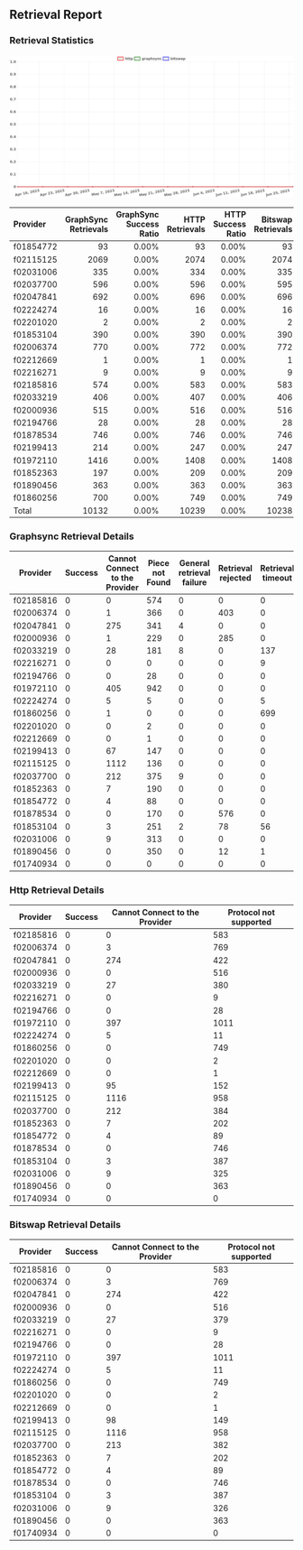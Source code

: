 ## Retrieval Report
### Retrieval Statistics
<img src="https://raw.githubusercontent.com/data-preservation-programs/filplus-checker-assets/main/filecoin-project/filecoin-plus-large-datasets/issues/1722/1687920682713.png"/>

| Provider  | GraphSync Retrievals | GraphSync Success Ratio | HTTP Retrievals | HTTP Success Ratio | Bitswap Retrievals | Bitswap Success Ratio |
| :-------- | -------------------: | ----------------------: | --------------: | -----------------: | -----------------: | --------------------: |
| f01854772 |                   93 |                   0.00% |              93 |              0.00% |                 93 |                 0.00% |
| f02115125 |                 2069 |                   0.00% |            2074 |              0.00% |               2074 |                 0.00% |
| f02031006 |                  335 |                   0.00% |             334 |              0.00% |                335 |                 0.00% |
| f02037700 |                  596 |                   0.00% |             596 |              0.00% |                595 |                 0.00% |
| f02047841 |                  692 |                   0.00% |             696 |              0.00% |                696 |                 0.00% |
| f02224274 |                   16 |                   0.00% |              16 |              0.00% |                 16 |                 0.00% |
| f02201020 |                    2 |                   0.00% |               2 |              0.00% |                  2 |                 0.00% |
| f01853104 |                  390 |                   0.00% |             390 |              0.00% |                390 |                 0.00% |
| f02006374 |                  770 |                   0.00% |             772 |              0.00% |                772 |                 0.00% |
| f02212669 |                    1 |                   0.00% |               1 |              0.00% |                  1 |                 0.00% |
| f02216271 |                    9 |                   0.00% |               9 |              0.00% |                  9 |                 0.00% |
| f02185816 |                  574 |                   0.00% |             583 |              0.00% |                583 |                 0.00% |
| f02033219 |                  406 |                   0.00% |             407 |              0.00% |                406 |                 0.00% |
| f02000936 |                  515 |                   0.00% |             516 |              0.00% |                516 |                 0.00% |
| f02194766 |                   28 |                   0.00% |              28 |              0.00% |                 28 |                 0.00% |
| f01878534 |                  746 |                   0.00% |             746 |              0.00% |                746 |                 0.00% |
| f02199413 |                  214 |                   0.00% |             247 |              0.00% |                247 |                 0.00% |
| f01972110 |                 1416 |                   0.00% |            1408 |              0.00% |               1408 |                 0.00% |
| f01852363 |                  197 |                   0.00% |             209 |              0.00% |                209 |                 0.00% |
| f01890456 |                  363 |                   0.00% |             363 |              0.00% |                363 |                 0.00% |
| f01860256 |                  700 |                   0.00% |             749 |              0.00% |                749 |                 0.00% |
| Total     |                10132 |                   0.00% |           10239 |              0.00% |              10238 |                 0.00% |

### Graphsync Retrieval Details
| Provider  | Success | Cannot Connect to the Provider | Piece not Found | General retrieval failure | Retrieval rejected | Retrieval timeout | Unconfirmed block transfer | Deal state missing |
| --------- | ------- | ------------------------------ | --------------- | ------------------------- | ------------------ | ----------------- | -------------------------- | ------------------ |
| f02185816 | 0       | 0                              | 574             | 0                         | 0                  | 0                 | 0                          | 0                  |
| f02006374 | 0       | 1                              | 366             | 0                         | 403                | 0                 | 0                          | 0                  |
| f02047841 | 0       | 275                            | 341             | 4                         | 0                  | 0                 | 67                         | 5                  |
| f02000936 | 0       | 1                              | 229             | 0                         | 285                | 0                 | 0                          | 0                  |
| f02033219 | 0       | 28                             | 181             | 8                         | 0                  | 137               | 0                          | 52                 |
| f02216271 | 0       | 0                              | 0               | 0                         | 0                  | 9                 | 0                          | 0                  |
| f02194766 | 0       | 0                              | 28              | 0                         | 0                  | 0                 | 0                          | 0                  |
| f01972110 | 0       | 405                            | 942             | 0                         | 0                  | 0                 | 69                         | 0                  |
| f02224274 | 0       | 5                              | 5               | 0                         | 0                  | 5                 | 1                          | 0                  |
| f01860256 | 0       | 1                              | 0               | 0                         | 0                  | 699               | 0                          | 0                  |
| f02201020 | 0       | 0                              | 2               | 0                         | 0                  | 0                 | 0                          | 0                  |
| f02212669 | 0       | 0                              | 1               | 0                         | 0                  | 0                 | 0                          | 0                  |
| f02199413 | 0       | 67                             | 147             | 0                         | 0                  | 0                 | 0                          | 0                  |
| f02115125 | 0       | 1112                           | 136             | 0                         | 0                  | 0                 | 821                        | 0                  |
| f02037700 | 0       | 212                            | 375             | 9                         | 0                  | 0                 | 0                          | 0                  |
| f01852363 | 0       | 7                              | 190             | 0                         | 0                  | 0                 | 0                          | 0                  |
| f01854772 | 0       | 4                              | 88              | 0                         | 0                  | 0                 | 1                          | 0                  |
| f01878534 | 0       | 0                              | 170             | 0                         | 576                | 0                 | 0                          | 0                  |
| f01853104 | 0       | 3                              | 251             | 2                         | 78                 | 56                | 0                          | 0                  |
| f02031006 | 0       | 9                              | 313             | 0                         | 0                  | 0                 | 13                         | 0                  |
| f01890456 | 0       | 0                              | 350             | 0                         | 12                 | 1                 | 0                          | 0                  |
| f01740934 | 0       | 0                              | 0               | 0                         | 0                  | 0                 | 0                          | 0                  |

### Http Retrieval Details
| Provider  | Success | Cannot Connect to the Provider | Protocol not supported |
| --------- | ------- | ------------------------------ | ---------------------- |
| f02185816 | 0       | 0                              | 583                    |
| f02006374 | 0       | 3                              | 769                    |
| f02047841 | 0       | 274                            | 422                    |
| f02000936 | 0       | 0                              | 516                    |
| f02033219 | 0       | 27                             | 380                    |
| f02216271 | 0       | 0                              | 9                      |
| f02194766 | 0       | 0                              | 28                     |
| f01972110 | 0       | 397                            | 1011                   |
| f02224274 | 0       | 5                              | 11                     |
| f01860256 | 0       | 0                              | 749                    |
| f02201020 | 0       | 0                              | 2                      |
| f02212669 | 0       | 0                              | 1                      |
| f02199413 | 0       | 95                             | 152                    |
| f02115125 | 0       | 1116                           | 958                    |
| f02037700 | 0       | 212                            | 384                    |
| f01852363 | 0       | 7                              | 202                    |
| f01854772 | 0       | 4                              | 89                     |
| f01878534 | 0       | 0                              | 746                    |
| f01853104 | 0       | 3                              | 387                    |
| f02031006 | 0       | 9                              | 325                    |
| f01890456 | 0       | 0                              | 363                    |
| f01740934 | 0       | 0                              | 0                      |

### Bitswap Retrieval Details
| Provider  | Success | Cannot Connect to the Provider | Protocol not supported |
| --------- | ------- | ------------------------------ | ---------------------- |
| f02185816 | 0       | 0                              | 583                    |
| f02006374 | 0       | 3                              | 769                    |
| f02047841 | 0       | 274                            | 422                    |
| f02000936 | 0       | 0                              | 516                    |
| f02033219 | 0       | 27                             | 379                    |
| f02216271 | 0       | 0                              | 9                      |
| f02194766 | 0       | 0                              | 28                     |
| f01972110 | 0       | 397                            | 1011                   |
| f02224274 | 0       | 5                              | 11                     |
| f01860256 | 0       | 0                              | 749                    |
| f02201020 | 0       | 0                              | 2                      |
| f02212669 | 0       | 0                              | 1                      |
| f02199413 | 0       | 98                             | 149                    |
| f02115125 | 0       | 1116                           | 958                    |
| f02037700 | 0       | 213                            | 382                    |
| f01852363 | 0       | 7                              | 202                    |
| f01854772 | 0       | 4                              | 89                     |
| f01878534 | 0       | 0                              | 746                    |
| f01853104 | 0       | 3                              | 387                    |
| f02031006 | 0       | 9                              | 326                    |
| f01890456 | 0       | 0                              | 363                    |
| f01740934 | 0       | 0                              | 0                      |
